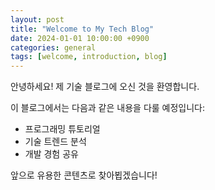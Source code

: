 ```yaml
---
layout: post
title: "Welcome to My Tech Blog"
date: 2024-01-01 10:00:00 +0900
categories: general
tags: [welcome, introduction, blog]
---
```


안녕하세요! 제 기술 블로그에 오신 것을 환영합니다.

이 블로그에서는 다음과 같은 내용을 다룰 예정입니다:

- 프로그래밍 튜토리얼
- 기술 트렌드 분석
- 개발 경험 공유

앞으로 유용한 콘텐츠로 찾아뵙겠습니다!
